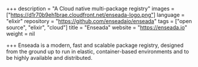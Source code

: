 +++
description = "A Cloud native multi-package registry"
images = ["https://d1r70b9eh1brae.cloudfront.net/enseada-logo.png"]
language = "elixir"
repository = "https://github.com/enseadaio/enseada"
tags = ["open source", "elixir", "cloud"]
title = "Enseada"
website = "https://enseada.io"
weight = nil

+++
Enseada is a modern, fast and scalable package registry, designed from the ground up to run in elastic, container-based environments and to be highly available and distributed.